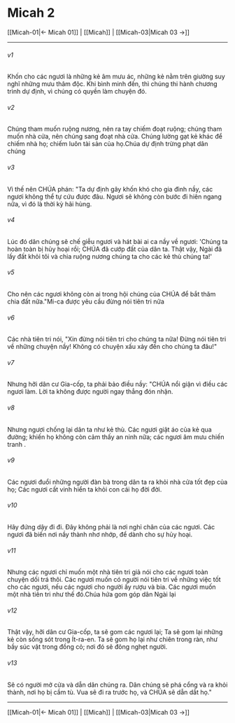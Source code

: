 # Micah 2

[[Micah-01|← Micah 01]] | [[Micah]] | [[Micah-03|Micah 03 →]]
***



###### v1 
Khốn cho các ngươi là những kẻ âm mưu ác, những kẻ nằm trên giường suy nghĩ những mưu thâm độc. Khi bình minh đến, thì chúng thi hành chương trình dự định, vì chúng có quyền làm chuyện đó. 

###### v2 
Chúng tham muốn ruộng nương, nên ra tay chiếm đoạt ruộng; chúng tham muốn nhà cửa, nên chúng sang đoạt nhà cửa. Chúng lường gạt kẻ khác để chiếm nhà họ; chiếm luôn tài sản của họ.Chúa dự định trừng phạt dân chúng 

###### v3 
Vì thế nên CHÚA phán: "Ta dự định gây khốn khó cho gia đình nầy, các ngươi không thể tự cứu được đâu. Ngươi sẽ không còn bước đi hiên ngang nữa, vì đó là thời kỳ hãi hùng. 

###### v4 
Lúc đó dân chúng sẽ chế giễu ngươi và hát bài ai ca nầy về ngươi: 'Chúng ta hoàn toàn bị hủy hoại rồi; CHÚA đã cướp đất của dân ta. Thật vậy, Ngài đã lấy đất khỏi tôi và chia ruộng nương chúng ta cho các kẻ thù chúng ta!' 

###### v5 
Cho nên các ngươi không còn ai trong hội chúng của CHÚA để bắt thăm chia đất nữa."Mi-ca được yêu cầu đừng nói tiên tri nữa 

###### v6 
Các nhà tiên tri nói, "Xin đừng nói tiên tri cho chúng ta nữa! Đừng nói tiên tri về những chuyện nầy! Không có chuyện xấu xảy đến cho chúng ta đâu!" 

###### v7 
Nhưng hỡi dân cư Gia-cốp, ta phải bảo điều nầy: "CHÚA nổi giận vì điều các ngươi làm. Lời ta không được người ngay thẳng đón nhận. 

###### v8 
Nhưng ngươi chống lại dân ta như kẻ thù. Các ngươi giật áo của kẻ qua đường; khiến họ không còn cảm thấy an ninh nữa; các ngươi âm mưu chiến tranh . 

###### v9 
Các ngươi đuổi những người đàn bà trong dân ta ra khỏi nhà cửa tốt đẹp của họ; Các ngươi cất vinh hiển ta khỏi con cái họ đời đời. 

###### v10 
Hãy đứng dậy đi đi. Đây không phải là nơi nghỉ chân của các ngươi. Các ngươi đã biến nơi nầy thành nhơ nhớp, để dành cho sự hủy hoại. 

###### v11 
Nhưng các ngươi chỉ muốn một nhà tiên tri giả nói cho các ngươi toàn chuyện dối trá thôi. Các ngươi muốn có người nói tiên tri về những việc tốt cho các ngươi, nếu các ngươi cho người ấy rượu và bia. Các ngươi muốn một nhà tiên tri như thế đó.Chúa hứa gom góp dân Ngài lại 

###### v12 
Thật vậy, hỡi dân cư Gia-cốp, ta sẽ gom các ngươi lại; Ta sẽ gom lại những kẻ còn sống sót trong Ít-ra-en. Ta sẽ gom họ lại như chiên trong ràn, như bầy súc vật trong đồng cỏ; nơi đó sẽ đông nghẹt người. 

###### v13 
Sẽ có người mở cửa và dẫn dân chúng ra. Dân chúng sẽ phá cổng và ra khỏi thành, nơi họ bị cầm tù. Vua sẽ đi ra trước họ, và CHÚA sẽ dẫn dắt họ."

***
[[Micah-01|← Micah 01]] | [[Micah]] | [[Micah-03|Micah 03 →]]
